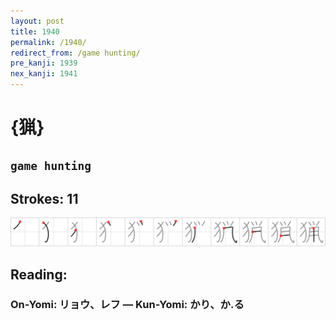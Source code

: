 ```yaml
---
layout: post
title: 1940
permalink: /1940/
redirect_from: /game hunting/
pre_kanji: 1939
nex_kanji: 1941
---
```


# {猟}

## `game hunting`

## Strokes: 11

<div class="stroke"><img src="../images/E78C9F.png" /></div>

## Reading:

### On-Yomi: リョウ、レフ &mdash; Kun-Yomi: かり、か.る
